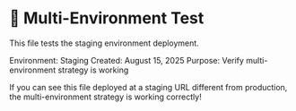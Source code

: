 # 🧪 Multi-Environment Test

This file tests the staging environment deployment.

Environment: Staging
Created: August 15, 2025
Purpose: Verify multi-environment strategy is working

If you can see this file deployed at a staging URL different from production, 
the multi-environment strategy is working correctly!
